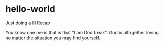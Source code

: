 # hello-world
Just doing a lil Recap


You know one me is that is that "I am God freak". God is altogether loving no matter the situation you may find yourself.
